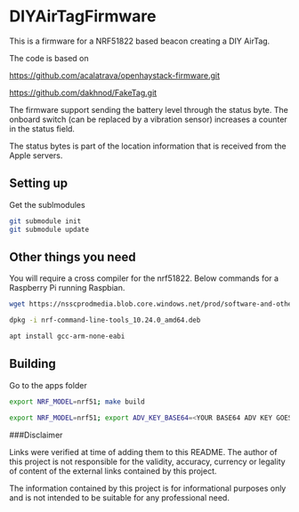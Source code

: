 # DIYAirTagFirmware

This is a firmware for a NRF51822 based beacon creating a DIY AirTag. 

The code is based on

https://github.com/acalatrava/openhaystack-firmware.git

https://github.com/dakhnod/FakeTag.git

The firmware support sending the battery level through the status byte. The onboard switch (can be replaced by a vibration sensor) increases a counter in the status field.

The status bytes is part of the location information that is received from the Apple servers.

## Setting up

Get the sublmodules

```bash
git submodule init
git submodule update
```

## Other things you need

You will require a cross compiler for the nrf51822. Below commands for a Raspberry Pi running Raspbian. 

```bash
wget https://nsscprodmedia.blob.core.windows.net/prod/software-and-other-downloads/desktop-software/nrf-command-line-tools/sw/versions-10-x-x/10-24-0/nrf-command-line-tools_10.24.0_arm64.deb

dpkg -i nrf-command-line-tools_10.24.0_amd64.deb

apt install gcc-arm-none-eabi
```

## Building

Go to the apps folder

```bash
export NRF_MODEL=nrf51; make build

export NRF_MODEL=nrf51; export ADV_KEY_BASE64=<YOUR BASE64 ADV KEY GOES HERE>; make patch
```

###Disclaimer

Links were verified at time of adding them to this README. The author of this project is not responsible for the validity, accuracy, currency or legality of content of the external links contained by this project.

The information contained by this project is for informational purposes only and is not intended to be suitable for any professional need.  


